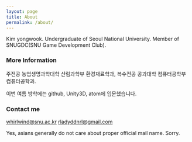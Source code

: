 ```yaml
---
layout: page
title: About
permalink: /about/
---
```


Kim yongwook. Undergraduate of Seoul National University. Member of SNUGDC(SNU Game Development Club).

### More Information

주전공 농업생명과학대학 산림과학부 환경재료학과, 복수전공 공과대학 컴퓨터공학부 컴퓨터공학과.

이번 여름 방학에는 github, Unity3D, atom에 입문했습니다.

### Contact me

[whirlwind@snu.ac.kr](mailto:whirlwind@snu.ac.kr)
[rladyddnrl@gmail.com](mailto:rladyddnrl@gmail.com)

Yes, asians generally do not care about proper official mail name. Sorry.
